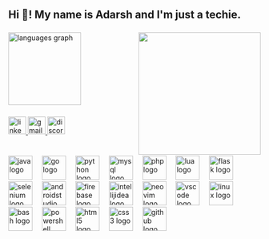 <h2 align="left">Hi 👋! My name is Adarsh and I'm just a techie.</h2>

###

<img align="right" height="244" src="https://images6.fanpop.com/image/photos/37500000/Chi-typing-on-a-computer-chis-sweet-home-chis-new-address-37597964-320-240.gif"  />

###

<div align="left">
  <img src="https://github-readme-stats.vercel.app/api/top-langs?username=adarshpandey18&locale=en&hide_title=false&layout=compact&card_width=320&langs_count=5&theme=react&hide_border=true" height="145" alt="languages graph"  />
</div>

###

<div align="left">
  <a href="www.linkedin.com/in/adarshpandey18" target="_blank">
    <img src="https://img.shields.io/static/v1?message=LinkedIn&logo=linkedin&label=&color=0077B5&logoColor=white&labelColor=&style=for-the-badge" height="35" alt="linkedin logo"  />
  </a>
  <a href="itsadarshvijaypandey@gmail.com" target="_blank">
    <img src="https://img.shields.io/static/v1?message=Gmail&logo=gmail&label=&color=D14836&logoColor=white&labelColor=&style=for-the-badge" height="35" alt="gmail logo"  />
  </a>
  <a href="isuredied" target="_blank">
    <img src="https://img.shields.io/static/v1?message=Discord&logo=discord&label=&color=7289DA&logoColor=white&labelColor=&style=for-the-badge" height="35" alt="discord logo"  />
  </a>
</div>

###

<br clear="both">

<div align="left">
  <img src="https://skillicons.dev/icons?i=java" height="48" alt="java logo"  />
  <img width="11" />
  <img src="https://skillicons.dev/icons?i=go" height="48" alt="go logo"  />
  <img width="11" />
  <img src="https://skillicons.dev/icons?i=py" height="48" alt="python logo"  />
  <img width="11" />
  <img src="https://skillicons.dev/icons?i=mysql" height="48" alt="mysql logo"  />
  <img width="11" />
  <img src="https://skillicons.dev/icons?i=php" height="48" alt="php logo"  />
  <img width="11" />
  <img src="https://skillicons.dev/icons?i=lua" height="48" alt="lua logo"  />
  <img width="11" />
  <img src="https://skillicons.dev/icons?i=flask" height="48" alt="flask logo"  />
  <img width="11" />
  <img src="https://skillicons.dev/icons?i=selenium" height="48" alt="selenium logo"  />
  <img width="11" />
  <img src="https://skillicons.dev/icons?i=androidstudio" height="48" alt="androidstudio logo"  />
  <img width="11" />
  <img src="https://skillicons.dev/icons?i=firebase" height="48" alt="firebase logo"  />
  <img width="11" />
  <img src="https://skillicons.dev/icons?i=idea" height="48" alt="intellijidea logo"  />
  <img width="11" />
  <img src="https://skillicons.dev/icons?i=neovim" height="48" alt="neovim logo"  />
  <img width="11" />
  <img src="https://skillicons.dev/icons?i=vscode" height="48" alt="vscode logo"  />
  <img width="11" />
  <img src="https://skillicons.dev/icons?i=linux" height="48" alt="linux logo"  />
  <img width="11" />
  <img src="https://skillicons.dev/icons?i=bash" height="48" alt="bash logo"  />
  <img width="11" />
  <img src="https://skillicons.dev/icons?i=powershell" height="48" alt="powershell logo"  />
  <img width="11" />
  <img src="https://skillicons.dev/icons?i=html" height="48" alt="html5 logo"  />
  <img width="11" />
  <img src="https://skillicons.dev/icons?i=css" height="48" alt="css3 logo"  />
  <img width="11" />
  <img src="https://skillicons.dev/icons?i=github" height="48" alt="github logo"  />
</div>

###
